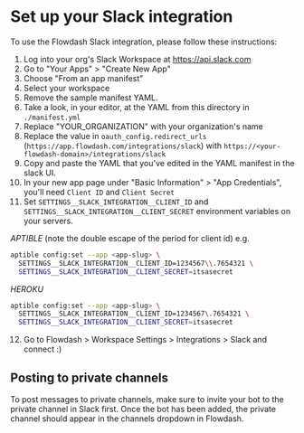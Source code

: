 # Set up your Slack integration

To use the Flowdash Slack integration, please follow these instructions:

1. Log into your org's Slack Workspace at https://api.slack.com
2. Go to "Your Apps" > "Create New App"
3. Choose "From an app manifest"
4. Select your workspace
5. Remove the sample manifest YAML. 
6. Take a look, in your editor, at the YAML from this directory in `./manifest.yml`
7. Replace "YOUR_ORGANIZATION" with your organization's name 
8. Replace the value in `oauth_config.redirect_urls` (`https://app.flowdash.com/integrations/slack`) with `https://<your-flowdash-domain>/integrations/slack`
9. Copy and paste the YAML that you've edited in the YAML manifest in the slack UI.
10. In your new app page under "Basic Information" > "App Credentials", you'll need `Client ID` and `Client Secret`
11. Set `SETTINGS__SLACK_INTEGRATION__CLIENT_ID` and `SETTINGS__SLACK_INTEGRATION__CLIENT_SECRET` environment variables on your servers.

*APTIBLE* (note the double escape of the period for client id)
e.g.
```bash
aptible config:set --app <app-slug> \
  SETTINGS__SLACK_INTEGRATION__CLIENT_ID=1234567\\.7654321 \ 
  SETTINGS__SLACK_INTEGRATION__CLIENT_SECRET=itsasecret
```

*HEROKU*
```bash
aptible config:set --app <app-slug> \
  SETTINGS__SLACK_INTEGRATION__CLIENT_ID=1234567\.7654321 \ 
  SETTINGS__SLACK_INTEGRATION__CLIENT_SECRET=itsasecret
```
12. Go to Flowdash > Workspace Settings > Integrations > Slack and connect :)

## Posting to private channels

To post messages to private channels, make sure to invite your bot to the private channel in Slack first. Once the bot has been added, the private channel should appear in the channels dropdown in Flowdash.